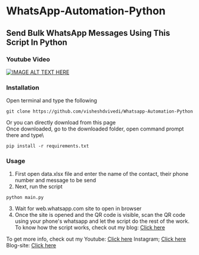 # WhatsApp-Automation-Python
## Send Bulk WhatsApp Messages Using This Script In Python
### Youtube Video 
[![IMAGE ALT TEXT HERE](https://img.youtube.com/vi/8I-G4faWWrk/0.jpg)](https://www.youtube.com/watch?v=1PYikrM8cPY)
### Installation
Open terminal and type the following
```
git clone https://github.com/visheshdvivedi/Whatsapp-Automation-Python
```
Or you can directly download from this page\
Once downloaded, go to the downloaded folder, open command prompt there and type\
```
pip install -r requirements.txt
```
### Usage
1. First open data.xlsx file and enter the name of the contact, their phone number and message to be send
2. Next, run the script 
```
python main.py 
```
3. Wait for web.whatsapp.com site to open in browser
4. Once the site is opened and the QR code is visible, scan the QR code using your phone's whatsapp and let the script do the rest of the work.\
To know how the script works, check out my blog:
[Click here](https://itsallaboutpython.blogspot.com/2021/07/send-bulk-whatsapp-messages-in-python.html)

To get more info, check out my
Youtube: [Click here](https://www.youtube.com/channel/UCggZvARaczWC4wc4E6f330w)
Instagram; [Click here](http://instagram.com/itsallaboutpython)
Blog-site: [Click here](http://itsallaboutpython.blogspot.com/)
